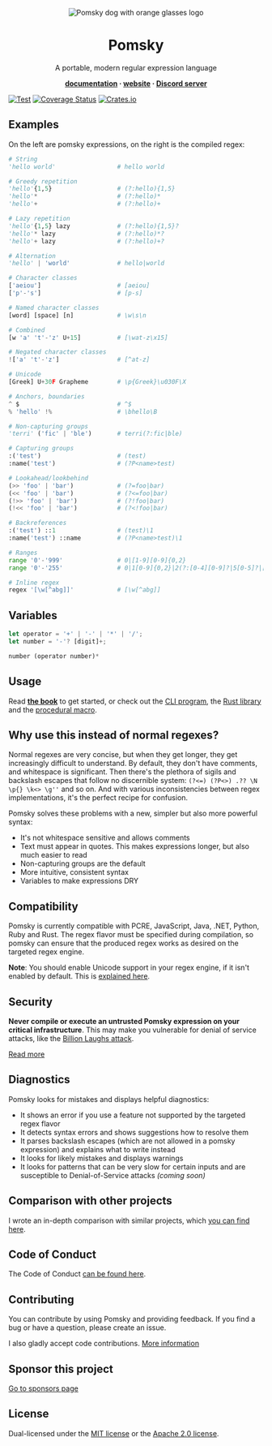 <div align="center">

![Pomsky dog with orange glasses logo](https://raw.githubusercontent.com/rulex-rs/pomsky/main/assets/logo.png)

# Pomsky

A portable, modern regular expression language

**[documentation](https://pomsky-lang.org/docs/get-started/introduction/) · [website](https://pomsky-lang.org) · [Discord server](https://discord.gg/uwap2uxMFp)**

</div>

[![Test][test-badge]][test-link] [![Coverage Status][coverage-badge]][coverage-link]
[![Crates.io][crates-badge]][crates-link]

[test-badge]: https://github.com/rulex-rs/pomsky/actions/workflows/test.yml/badge.svg
[test-link]: https://github.com/rulex-rs/pomsky/actions/workflows/test.yml
[coverage-badge]: https://coveralls.io/repos/github/rulex-rs/pomsky/badge.svg?branch=main
[coverage-link]: https://coveralls.io/github/rulex-rs/pomsky?branch=main
[crates-badge]: https://img.shields.io/crates/v/pomsky
[crates-link]: https://crates.io/crates/pomsky

## Examples

On the left are pomsky expressions, on the right is the compiled regex:

```py
# String
'hello world'                 # hello world

# Greedy repetition
'hello'{1,5}                  # (?:hello){1,5}
'hello'*                      # (?:hello)*
'hello'+                      # (?:hello)+

# Lazy repetition
'hello'{1,5} lazy             # (?:hello){1,5}?
'hello'* lazy                 # (?:hello)*?
'hello'+ lazy                 # (?:hello)+?

# Alternation
'hello' | 'world'             # hello|world

# Character classes
['aeiou']                     # [aeiou]
['p'-'s']                     # [p-s]

# Named character classes
[word] [space] [n]            # \w\s\n

# Combined
[w 'a' 't'-'z' U+15]          # [\wat-z\x15]

# Negated character classes
!['a' 't'-'z']                # [^at-z]

# Unicode
[Greek] U+30F Grapheme        # \p{Greek}\u030F\X

# Anchors, boundaries
^ $                           # ^$
% 'hello' !%                  # \bhello\B

# Non-capturing groups
'terri' ('fic' | 'ble')       # terri(?:fic|ble)

# Capturing groups
:('test')                     # (test)
:name('test')                 # (?P<name>test)

# Lookahead/lookbehind
(>> 'foo' | 'bar')            # (?=foo|bar)
(<< 'foo' | 'bar')            # (?<=foo|bar)
(!>> 'foo' | 'bar')           # (?!foo|bar)
(!<< 'foo' | 'bar')           # (?<!foo|bar)

# Backreferences
:('test') ::1                 # (test)\1
:name('test') ::name          # (?P<name>test)\1

# Ranges
range '0'-'999'               # 0|[1-9][0-9]{0,2}
range '0'-'255'               # 0|1[0-9]{0,2}|2(?:[0-4][0-9]?|5[0-5]?|[6-9])?|[3-9][0-9]?

# Inline regex
regex '[\w[^abg]]'            # [\w[^abg]]
```

## Variables

```rust
let operator = '+' | '-' | '*' | '/';
let number = '-'? [digit]+;

number (operator number)*
```

## Usage

Read **[the book][book]** to get started, or check out the [CLI program](./pomsky-bin/), the
[Rust library](./pomsky-lib/) and the [procedural macro](./pomsky-macro/).

## Why use this instead of normal regexes?

Normal regexes are very concise, but when they get longer, they get increasingly difficult to
understand. By default, they don't have comments, and whitespace is significant. Then there's the
plethora of sigils and backslash escapes that follow no discernible system:
`(?<=) (?P<>) .?? \N \p{} \k<> \g''` and so on. And with various inconsistencies between regex
implementations, it's the perfect recipe for confusion.

Pomsky solves these problems with a new, simpler but also more powerful syntax:

- It's not whitespace sensitive and allows comments
- Text must appear in quotes. This makes expressions longer, but also much easier to read
- Non-capturing groups are the default
- More intuitive, consistent syntax
- Variables to make expressions DRY

## Compatibility

Pomsky is currently compatible with PCRE, JavaScript, Java, .NET, Python, Ruby and Rust. The regex
flavor must be specified during compilation, so pomsky can ensure that the produced regex works as
desired on the targeted regex engine.

**Note**: You should enable Unicode support in your regex engine, if it isn't enabled by default.
This is [explained here][enable-unicode].

## Security

**Never compile or execute an untrusted Pomsky expression on your critical infrastructure**.
This may make you vulnerable for denial of service attacks, like the
[Billion Laughs attack][billion-lols].

[Read more][security]

## Diagnostics

Pomsky looks for mistakes and displays helpful diagnostics:

- It shows an error if you use a feature not supported by the targeted regex flavor
- It detects syntax errors and shows suggestions how to resolve them
- It parses backslash escapes (which are not allowed in a pomsky expression) and explains what to
  write instead
- It looks for likely mistakes and displays warnings
- It looks for patterns that can be very slow for certain inputs and are susceptible to
  Denial-of-Service attacks _(coming soon)_

## Comparison with other projects

I wrote an in-depth comparison with similar projects, which [you can find here][comparison].

## Code of Conduct

The Code of Conduct [can be found here](./CODE_OF_CONDUCT.md).

## Contributing

You can contribute by using Pomsky and providing feedback. If you find a bug or have a question,
please create an issue.

I also gladly accept code contributions. [More information](./CONTRIBUTING.md)

## Sponsor this project

[Go to sponsors page](https://github.com/sponsors/Aloso/)

## License

Dual-licensed under the [MIT license][mit-license] or the [Apache 2.0 license][apache-2-license].

[book]: https://pomsky-lang.org/docs/get-started/introduction/
[enable-unicode]: https://pomsky-lang.org/docs/get-started/enable-unicode/
[billion-lols]: https://en.wikipedia.org/wiki/Billion_laughs_attack
[security]: https://pomsky-lang.org/docs/reference/security/
[comparison]: https://pomsky-lang.org/docs/reference/comparison/
[mit-license]: https://opensource.org/licenses/MIT
[apache-2-license]: https://opensource.org/licenses/Apache-2.0
